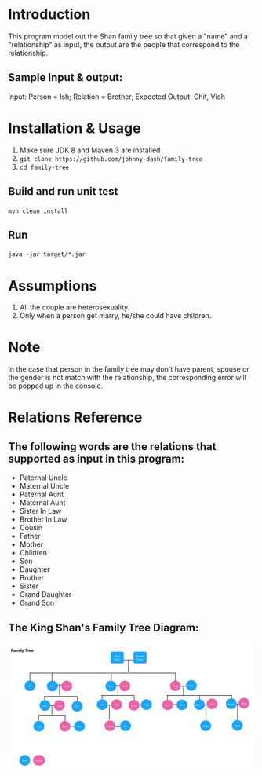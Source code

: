 <!--
@Author: Johnny Mao <DIMao>
@Date:   03/06/2018
@Email:  maodi101@gmail.com
-->

# Introduction

This program model out the Shan family tree so that given a "name" and a "relationship" as input, the output are the people that correspond to the relationship.

## Sample Input & output:
Input: Person = Ish; Relation = Brother;
Expected Output: Chit, Vich

# Installation & Usage

1.  Make sure JDK 8 and Maven 3 are installed
2.  `git clone https://github.com/johnny-dash/family-tree`
3.  `cd family-tree`

## Build and run unit test

`mvn clean install`

## Run

`java -jar target/*.jar`

# Assumptions

1.  All the couple are heterosexuality.
2.  Only when a person get marry, he/she could have children.

# Note

In the case that person in the family tree may don't have parent, spouse or the gender is not match with the relationship, the corresponding error will be popped up in the console.

# Relations Reference

## The following words are the relations that supported as input in this program:

* Paternal Uncle
* Maternal Uncle
* Paternal Aunt
* Maternal Aunt
* Sister In Law
* Brother In Law
* Cousin
* Father
* Mother
* Children
* Son
* Daughter
* Brother
* Sister
* Grand Daughter
* Grand Son

## The King Shan's Family Tree Diagram:

![The King Shan's Family Tree Diagram](./familyTree.png)
